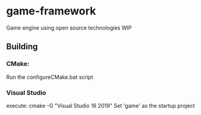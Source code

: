 # game-framework
Game engine using open source technologies WIP

## Building

### CMake:

Run the configureCMake.bat script

### Visual Studio

execute: cmake -G "Visual Studio 16 2019"
Set 'game' as the startup project

